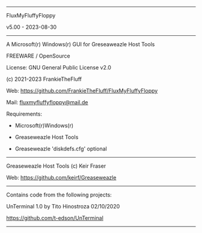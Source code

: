-----------------------------------------------------------------

FluxMyFluffyFloppy

v5.00 - 2023-08-30

-----------------------------------------------------------------

A Microsoft(r) Windows(r) GUI for Greseaweazle Host Tools

FREEWARE / OpenSource

License: GNU General Public License v2.0

(c) 2021-2023 FrankieTheFluff

Web: https://github.com/FrankieTheFluff/FluxMyFluffyFloppy

Mail: fluxmyfluffyfloppy@mail.de


Requirements: 

- Microsoft(r)Windows(r)
  
- Greaseweazle Host Tools
  
- Greaseweazle 'diskdefs.cfg' optional
  
-----------------------------------------------------------------

Greaseweazle Host Tools (c) Keir Fraser

Web: https://github.com/keirf/Greaseweazle

-----------------------------------------------------------------

Contains code from the following projects:

UnTerminal 1.0 by Tito Hinostroza 02/10/2020

https://github.com/t-edson/UnTerminal

-----------------------------------------------------------------

